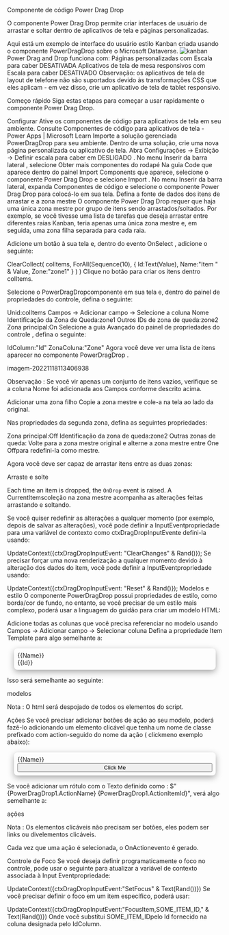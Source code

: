 

Componente de código Power Drag Drop



O componente Power Drag Drop permite criar interfaces de usuário de arrastar e soltar dentro de aplicativos de tela e páginas personalizadas.

Aqui está um exemplo de interface do usuário estilo Kanban criada usando o componente PowerDragDrop sobre o Microsoft Dataverse.
![kanban](https://user-images.githubusercontent.com/124692478/228073637-f130f5fd-9cd1-45a7-88dd-82837b8ec021.gif)
Power Drag and Drop funciona com:
Páginas personalizadas com Escala para caber DESATIVADA
Aplicativos de tela de mesa responsivos com Escala para caber DESATIVADO
Observação: os aplicativos de tela de layout de telefone não são suportados devido às transformações CSS que eles aplicam - em vez disso, crie um aplicativo de tela de tablet responsivo.


Começo rápido
Siga estas etapas para começar a usar rapidamente o componente Power Drag Drop.

Configurar
Ative os componentes de código para aplicativos de tela em seu ambiente. Consulte Componentes de código para aplicativos de tela - Power Apps | Microsoft Learn
Importe a solução gerenciada PowerDragDrop para seu ambiente.
Dentro de uma solução, crie uma nova página personalizada ou aplicativo de tela.
Abra Configurações -> Exibição -> Definir escala para caber em DESLIGADO .
No menu Inserir da barra lateral , selecione Obter mais componentes do rodapé
Na guia Code que aparece dentro do painel Import Components que aparece, selecione o componente Power Drag Drop e selecione Import .
No menu Inserir da barra lateral, expanda Componentes de código e selecione o componente Power Drag Drop para colocá-lo em sua tela.
Defina a fonte de dados dos itens de arrastar e a zona mestre
O componente Power Drag Drop requer que haja uma única zona mestre por grupo de itens sendo arrastados/soltados. Por exemplo, se você tivesse uma lista de tarefas que deseja arrastar entre diferentes raias Kanban, teria apenas uma única zona mestre e, em seguida, uma zona filha separada para cada raia.

Adicione um botão à sua tela e, dentro do evento OnSelect , adicione o seguinte:

ClearCollect(
    colItems,
    ForAll(Sequence(10),
        {
            Id:Text(Value),
            Name:"Item " & Value,
            Zone:"zone1"
        }
    )
)
Clique no botão para criar os itens dentro colItems.

Selecione o PowerDragDropcomponente em sua tela e, dentro do painel de propriedades do controle, defina o seguinte:

Unid:colItems
Campos -> Adicionar campo -> Selecione a coluna Nome
Identificação da Zona de Queda:zone1
Outros IDs de zona de queda:zone2
Zona principal:On
Selecione a guia Avançado do painel de propriedades do controle , defina o seguinte:

IdColumn:"Id"
ZonaColuna:"Zone"
Agora você deve ver uma lista de itens aparecer no componente PowerDragDrop .

imagem-20221118113406938

Observação : Se você vir apenas um conjunto de itens vazios, verifique se a coluna Nome foi adicionada aos Campos conforme descrito acima.

Adicionar uma zona filho
Copie a zona mestre e cole-a na tela ao lado da original.

Nas propriedades da segunda zona, defina as seguintes propriedades:

Zona principal:Off
Identificação da zona de queda:zone2
Outras zonas de queda:<No Value>
Volte para a zona mestre original e alterne a zona mestre entre One Offpara redefini-la como mestre.

Agora você deve ser capaz de arrastar itens entre as duas zonas:

Arraste e solte

Each time an item is dropped, the `OnDrop` event is raised.
A CurrentItemscoleção na zona mestre acompanha as alterações feitas arrastando e soltando.

Se você quiser redefinir as alterações a qualquer momento (por exemplo, depois de salvar as alterações), você pode definir a InputEventpropriedade para uma variável de contexto como ctxDragDropInputEvente defini-la usando:

UpdateContext({ctxDragDropInputEvent: "ClearChanges" & Rand()});
Se precisar forçar uma nova renderização a qualquer momento devido à alteração dos dados do item, você pode definir a InputEventpropriedade usando:

UpdateContext({ctxDragDropInputEvent: "Reset" & Rand()});
Modelos e estilo
O componente PowerDragDrop possui propriedades de estilo, como borda/cor de fundo, no entanto, se você precisar de um estilo mais complexo, poderá usar a linguagem do guidão para criar um modelo HTML:

Adicione todas as colunas que você precisa referenciar no modelo usando Campos -> Adicionar campo -> Selecionar coluna
Defina a propriedade Item Template para algo semelhante a:
<div
	style="
		box-shadow: rgba(0, 0, 0, 0.35) 0px 5px 15px;
		display:flex;
		flex-direction: column;
		margin: 16px;
        padding: 8px;
        border-radius: 8px;
	">
	<div>{{Name}}</div>
	<div>{{Id}}</div>
</div>
Isso será semelhante ao seguinte:

modelos

Nota : O html será despojado de todos os elementos do script.

Ações
Se você precisar adicionar botões de ação ao seu modelo, poderá fazê-lo adicionando um elemento clicável que tenha um nome de classe prefixado com action-seguido do nome da ação ( clickmeno exemplo abaixo):

<div
	style="
		box-shadow: rgba(0, 0, 0, 0.35) 0px 5px 15px;
		display:flex;
		flex-direction: column;
		margin: 16px;
        padding: 8px;
        border-radius: 8px;
	">
	<div>{{Name}}</div>
	<button class="action-clickme">Click Me</buttom>
</div>
Se você adicionar um rótulo com o Texto definido como : $"{PowerDragDrop1.ActionName} {PowerDragDrop1.ActionItemId}", verá algo semelhante a:

ações

Nota : Os elementos clicáveis ​​não precisam ser botões, eles podem ser links ou divelementos clicáveis.

Cada vez que uma ação é selecionada, o OnActionevento é gerado.

Controle de Foco
Se você deseja definir programaticamente o foco no controle, pode usar o seguinte para atualizar a variável de contexto associada à Input Eventpropriedade:

UpdateContext({ctxDragDropInputEvent:"SetFocus" & Text(Rand())})
Se você precisar definir o foco em um item específico, poderá usar:

UpdateContext({ctxDragDropInputEvent:"FocusItem,SOME_ITEM_ID," & Text(Rand())})
Onde você substitui SOME_ITEM_IDpelo Id fornecido na coluna designada pelo IdColumn.
